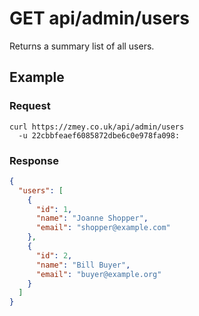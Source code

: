 # GET api/admin/users

Returns a summary list of all users.

## Example

### Request

```
curl https://zmey.co.uk/api/admin/users
  -u 22cbbfeaef6085872dbe6c0e978fa098:
```

### Response

```json
{
  "users": [
    {
      "id": 1,
      "name": "Joanne Shopper",
      "email": "shopper@example.com"
    },
    {
      "id": 2,
      "name": "Bill Buyer",
      "email": "buyer@example.org"
    }
  ]
}  
```
